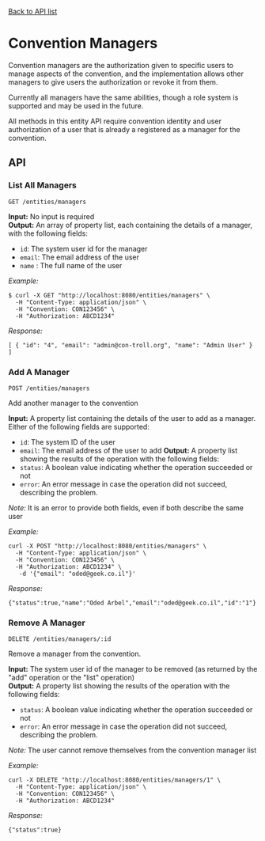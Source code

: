 [Back to API list](../API.md)

# Convention Managers

Convention managers are the authorization given to specific users to manage aspects of the convention, and the
implementation allows other managers to give users the authorization or revoke it from them.

Currently all managers have the same abilities, though a role system is supported and may be used in the future.

All methods in this entity API require convention identity and user authorization of a user that is already a
registered as a manager for the convention.

## API

### List All Managers

`GET /entities/managers`

**Input:** No input is required  
**Output:** An array of property list, each containing the details of a manager, with the following fields:
* `id`: The system user id for the manager
* `email`: The email address of the user
* `name` : The full name of the user

*Example:*
```
$ curl -X GET "http://localhost:8080/entities/managers" \
  -H "Content-Type: application/json" \
  -H "Convention: CON123456" \
  -H "Authorization: ABCD1234"
```
*Response:*
```
[ { "id": "4", "email": "admin@con-troll.org", "name": "Admin User" } ]
```

### Add A Manager

`POST /entities/managers`

Add another manager to the convention

**Input:** A property list containing the details of the user to add as a manager. Either of the following
fields are supported:
* `id`: The system ID of the user
* `email`: The email address of the user to add
**Output:** A property list showing the results of the operation with the following fields:
* `status`: A boolean value indicating whether the operation succeeded or not
* `error`: An error message in case the operation did not succeed, describing the problem.

*Note:* It is an error to provide both fields, even if both describe the same user

*Example:*
```
curl -X POST "http://localhost:8080/entities/managers" \
  -H "Content-Type: application/json" \
  -H "Convention: CON123456" \
  -H "Authorization: ABCD1234" \
   -d '{"email": "oded@geek.co.il"}' 
```
*Response:*
```
{"status":true,"name":"Oded Arbel","email":"oded@geek.co.il","id":"1"}
```

### Remove A Manager

`DELETE /entities/managers/:id`

Remove a manager from the convention.

**Input:** The system user id of the manager to be removed (as returned by the "add" operation or the "list" operation)  
**Output:** A property list showing the results of the operation with the following fields:
* `status`: A boolean value indicating whether the operation succeeded or not
* `error`: An error message in case the operation did not succeed, describing the problem.

*Note:* The user cannot remove themselves from the convention manager list

*Example:*
```
curl -X DELETE "http://localhost:8080/entities/managers/1" \
  -H "Content-Type: application/json" \
  -H "Convention: CON123456" \
  -H "Authorization: ABCD1234"
```
*Response:*
```
{"status":true}
```

